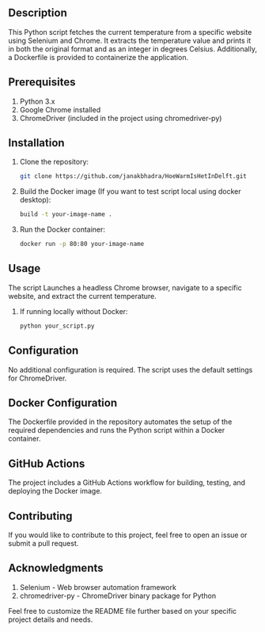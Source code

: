 ## Description
This Python script fetches the current temperature from a specific website using Selenium and Chrome. It extracts the temperature value and prints it in both the original format and as an integer in degrees Celsius. Additionally, a Dockerfile is provided to containerize the application.

## Prerequisites
1. Python 3.x
2. Google Chrome installed
3. ChromeDriver (included in the project using chromedriver-py)

## Installation
  1. Clone the repository:
     ```bash
     git clone https://github.com/janakbhadra/HoeWarmIsHetInDelft.git
     
  2. Build the Docker image (If you want to test script local using docker desktop):
     ```bash docker
     build -t your-image-name .

  4. Run the Docker container:
     ```bash
     docker run -p 80:80 your-image-name

## Usage
  The script Launches a headless Chrome browser, navigate to a specific website, and extract the current temperature. 
  
  1. If running locally without Docker:
     ```bash
     python your_script.py

## Configuration
  No additional configuration is required. The script uses the default settings for ChromeDriver.

## Docker Configuration
  The Dockerfile provided in the repository automates the setup of the required dependencies and runs the Python script within a Docker container.

## GitHub Actions
  The project includes a GitHub Actions workflow for building, testing, and deploying the Docker image.

## Contributing
  If you would like to contribute to this project, feel free to open an issue or submit a pull request.

## Acknowledgments
  1. Selenium - Web browser automation framework
  2. chromedriver-py - ChromeDriver binary package for Python

Feel free to customize the README file further based on your specific project details and needs.




